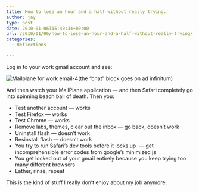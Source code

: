 ```yaml
---
title: How to lose an hour and a half without really trying.
author: jay
type: post
date: 2010-01-06T15:40:34+00:00
url: /2010/01/06/how-to-lose-an-hour-and-a-half-without-really-trying/
categories:
  - Reflections

---
```

Log in to your work gmail account and see:

 ![][1](the “chat” block goes on ad infinitum)

And then watch your MailPlane application — and then Safari completely go into spinning beach ball of death. Then you:

  * Test another account — works
  * Test Firefox — works
  * Test Chrome — works
  * Remove labs, themes, clear out the inbox — go back, doesn’t work
  * Uninstall flash — doesn’t work
  * Resinstall flash — doesn’t work
  * You try to run Safari’s dev tools before it locks up  — get incomprehensible error codes from google’s minimized js
  * You get locked out of your gmail entirely because you keep trying too many different browsers
  * Lather, rinse, repeat

This is the kind of stuff I really don’t enjoy about my job anymore.

 [1]: https://files.rambleon.org/images/2010/01/Mailplane-for-work-email-4.png (Mailplane for work email-4)